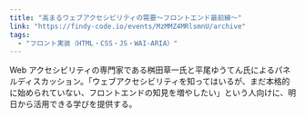 ```yaml
---
title: "高まるウェブアクセシビリティの需要〜フロントエンド最前線〜"
link: "https://findy-code.io/events/MzMMZ4MRlsmnU/archive"
tags:
  - "フロント実装（HTML・CSS・JS・WAI-ARIA）"
---
```


Web アクセシビリティの専門家である桝田草一氏と平尾ゆうてん氏によるパネルディスカッション。「ウェブアクセシビリティを知ってはいるが、まだ本格的に始められていない、フロントエンドの知見を増やしたい」という人向けに、明日から活用できる学びを提供する。
